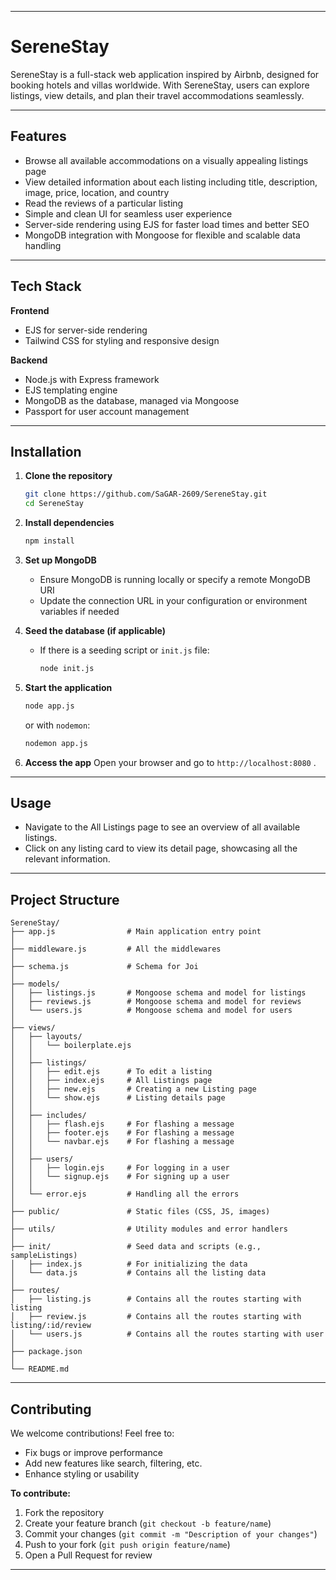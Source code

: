 
---

# SereneStay

SereneStay is a full-stack web application inspired by Airbnb, designed for booking hotels and villas worldwide. With SereneStay, users can explore listings, view details, and plan their travel accommodations seamlessly.

---

## Features

* Browse all available accommodations on a visually appealing listings page
* View detailed information about each listing including title, description, image, price, location, and country
* Read the reviews of a particular listing
* Simple and clean UI for seamless user experience
* Server-side rendering using EJS for faster load times and better SEO
* MongoDB integration with Mongoose for flexible and scalable data handling

---

## Tech Stack

**Frontend**

* EJS for server-side rendering
* Tailwind CSS for styling and responsive design

**Backend**

* Node.js with Express framework
* EJS templating engine
* MongoDB as the database, managed via Mongoose
* Passport for user account management

---

## Installation

1. **Clone the repository**

   ```bash
   git clone https://github.com/SaGAR-2609/SereneStay.git
   cd SereneStay
   ```

2. **Install dependencies**

   ```bash
   npm install
   ```

3. **Set up MongoDB**

   * Ensure MongoDB is running locally or specify a remote MongoDB URI
   * Update the connection URL in your configuration or environment variables if needed

4. **Seed the database (if applicable)**

   * If there is a seeding script or `init.js` file:

     ```bash
     node init.js
     ```

5. **Start the application**

   ```bash
   node app.js
   ```

   or with `nodemon`:

   ```bash
   nodemon app.js
   ```

6. **Access the app**
   Open your browser and go to `http://localhost:8080` .

---

## Usage

* Navigate to the All Listings page to see an overview of all available listings.
* Click on any listing card to view its detail page, showcasing all the relevant information.

---

## Project Structure

```
SereneStay/
├── app.js                # Main application entry point
│
├── middleware.js         # All the middlewares
│
├── schema.js             # Schema for Joi
│
├── models/
│   ├── listings.js       # Mongoose schema and model for listings
│   ├── reviews.js        # Mongoose schema and model for reviews
│   └── users.js          # Mongoose schema and model for users
│
├── views/
│   ├── layouts/
│   │   └── boilerplate.ejs
│   │
│   ├── listings/
│   │   ├── edit.ejs      # To edit a listing
│   │   ├── index.ejs     # All Listings page
│   │   ├── new.ejs       # Creating a new Listing page
│   │   └── show.ejs      # Listing details page
│   │
│   ├── includes/
│   │   ├── flash.ejs     # For flashing a message
│   │   ├── footer.ejs    # For flashing a message
│   │   └── navbar.ejs    # For flashing a message
│   │
│   ├── users/
│   │   ├── login.ejs     # For logging in a user
│   │   └── signup.ejs    # For signing up a user
│   │
│   └── error.ejs         # Handling all the errors
│
├── public/               # Static files (CSS, JS, images)
│
├── utils/                # Utility modules and error handlers
│
├── init/                 # Seed data and scripts (e.g., sampleListings)
│   ├── index.js          # For initializing the data
│   └── data.js           # Contains all the listing data
│
├── routes/               
│   ├── listing.js        # Contains all the routes starting with listing
│   ├── review.js         # Contains all the routes starting with listing/:id/review
│   └── users.js          # Contains all the routes starting with user
│   
├── package.json
│
└── README.md
```

---

## Contributing

We welcome contributions! Feel free to:

* Fix bugs or improve performance
* Add new features like search, filtering, etc.
* Enhance styling or usability

**To contribute:**

1. Fork the repository
2. Create your feature branch (`git checkout -b feature/name`)
3. Commit your changes (`git commit -m "Description of your changes"`)
4. Push to your fork (`git push origin feature/name`)
5. Open a Pull Request for review

---